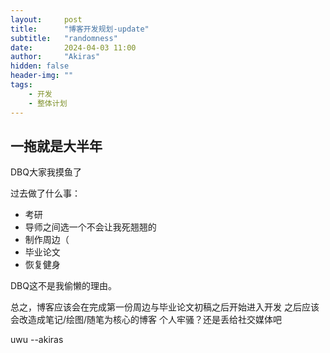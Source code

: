 ```yaml
---
layout:     post
title:      "博客开发规划-update"
subtitle:   "randomness"
date:       2024-04-03 11:00
author:     "Akiras"
hidden: false
header-img: ""
tags:
    - 开发
    - 整体计划    
---
```


## 一拖就是大半年
DBQ大家我摸鱼了

过去做了什么事：
- 考研
- 导师之间选一个不会让我死翘翘的
- 制作周边（
- 毕业论文
- 恢复健身

DBQ这不是我偷懒的理由。

总之，博客应该会在完成第一份周边与毕业论文初稿之后开始进入开发
之后应该会改造成笔记/绘图/随笔为核心的博客
个人牢骚？还是丢给社交媒体吧

uwu --akiras
